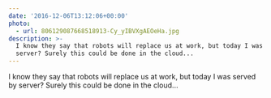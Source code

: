 ```yaml
---
date: '2016-12-06T13:12:06+00:00'
photo:
  - url: 806129087668518913-Cy_yIBVXgAEOeHa.jpg
description: >-
  I know they say that robots will replace us at work, but today I was served by
  server? Surely this could be done in the cloud...
---
```

I know they say that robots will replace us at work, but today I was served by server? Surely this could be done in the cloud... 
